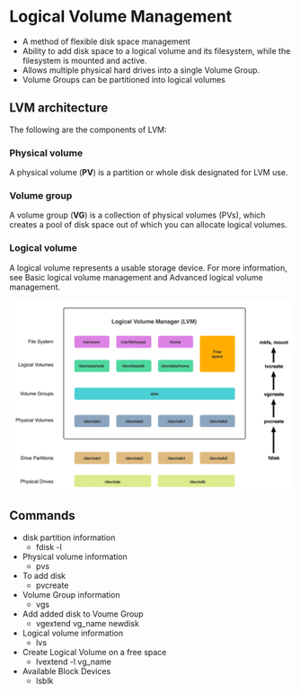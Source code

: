 # Logical Volume Management

- A method of flexible disk space management
- Ability to add disk space to a logical volume and its filesystem, while the filesystem is mounted and active.
- Allows multiple physical hard drives into a single Volume Group.
- Volume Groups can be partitioned into logical volumes

## LVM architecture 

The following are the components of LVM:

### Physical volume
A physical volume (**PV**) is a partition or whole disk designated for LVM use.

### Volume group
A volume group (**VG**) is a collection of physical volumes (PVs), which creates a pool of disk space out of which you can allocate logical volumes.

### Logical volume
A logical volume represents a usable storage device. For more information, see Basic logical volume management and Advanced logical volume management.

![LVM-Architecture](../Images/Linux/Logical-Volume-Management-Architecture.PNG)

## Commands

- disk partition information
    - fdisk -l
- Physical volume information
    - pvs
- To add disk
    - pvcreate <newdisk>
- Volume Group information
    - vgs
- Add added disk to Voume Group
    - vgextend vg_name newdisk
- Logical volume information
    - lvs
- Create Logical Volume on a free space
    - lvextend -l vg_name
- Available Block Devices
    - lsblk